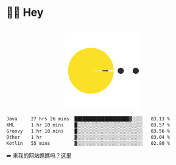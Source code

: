 
# 👋🏻 Hey
<div align="center">
	<br>
	<img src="https://raw.githubusercontent.com/Aniket965/Aniket965/master/pacman.svg?sanitize=true" width="200" height="200">
	<br>
</div>

<!--START_SECTION:waka-->
```text
Java     27 hrs 26 mins  ████████████████████▓░░░░   83.13 % 
XML      1 hr 10 mins    █░░░░░░░░░░░░░░░░░░░░░░░░   03.57 % 
Groovy   1 hr 10 mins    █░░░░░░░░░░░░░░░░░░░░░░░░   03.56 % 
Other    1 hr            ▓░░░░░░░░░░░░░░░░░░░░░░░░   03.04 % 
Kotlin   55 mins         ▓░░░░░░░░░░░░░░░░░░░░░░░░   02.80 % 
```
<!--END_SECTION:waka-->

 ➡️  来我的网站瞧瞧吗？[这里](https://www.shaolongfei.com)
